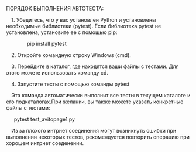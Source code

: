 ﻿ПОРЯДОК ВЫПОЛНЕНИЯ АВТОТЕСТА:

`  `1. Убедитесь, что у вас установлен Python и установлены необходимые библиотеки (pytest). Если библиотека pytest не установлена, установите ее с помощью pip:

`        `pip install pytest



`  `2. Откройте командную строку Windows (cmd).

`  `3. Перейдите в каталог, где находятся ваши файлы с тестами. Для этого можете использовать команду cd.

`  `4. Запустите тесты с помощью команды pytest

`  `Эта команда автоматически выполнит все тесты в текущем каталоге и его подкаталогах.При желании, вы также можете указать конкретные файлы с тестами:

`	`pytest test\_avitopage1.py

`  `Из за плохого интрнет соединения могут возникнуть ошибки при выполнении некоторых тестов, рекомендуется повторить операцию при хорошем интрнет соеденении.


